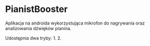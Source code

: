 # PianistBooster

Aplikacja na androida wykorzystująca mikrofon do nagrywania oraz analizowania dźwięków pianina.

Udostępnia dwa tryby:
1. 
2. 
